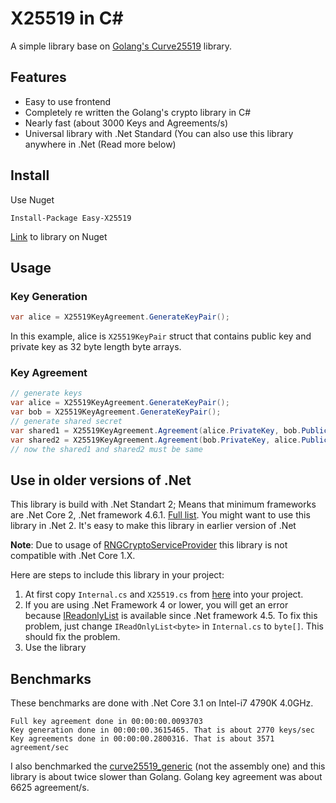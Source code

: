 # X25519 in C#
A simple library base on [Golang's Curve25519](https://godoc.org/golang.org/x/crypto/curve25519) library.
## Features
* Easy to use frontend
* Completely re written the Golang's crypto library in C#
* Nearly fast (about 3000 Keys and Agreements/s)
* Universal library with .Net Standard (You can also use this library anywhere in .Net (Read more below)
## Install
Use Nuget
```
Install-Package Easy-X25519
```
[Link](https://www.nuget.org/packages/Easy-X25519) to library on Nuget
## Usage
### Key Generation
```csharp
var alice = X25519KeyAgreement.GenerateKeyPair();
```
In this example, alice is `X25519KeyPair` struct that contains public key and private key as 32 byte length byte arrays.
### Key Agreement
```csharp
// generate keys
var alice = X25519KeyAgreement.GenerateKeyPair();
var bob = X25519KeyAgreement.GenerateKeyPair();
// generate shared secret
var shared1 = X25519KeyAgreement.Agreement(alice.PrivateKey, bob.PublicKey);
var shared2 = X25519KeyAgreement.Agreement(bob.PrivateKey, alice.PublicKey);
// now the shared1 and shared2 must be same
```
## Use in older versions of .Net
This library is build with .Net Standart 2; Means that minimum frameworks are .Net Core 2, .Net framework 4.6.1. [Full list](https://docs.microsoft.com/en-us/dotnet/standard/net-standard#net-implementation-support). You might want to use this library in .Net 2. It's easy to make this library in earlier version of .Net

**Note**: Due to usage of [RNGCryptoServiceProvider](https://docs.microsoft.com/en-us/dotnet/api/system.security.cryptography.rngcryptoserviceprovider?view=netframework-4.8) this library is not compatible with .Net Core 1.X.

Here are steps to include this library in your project:
1. At first copy `Internal.cs` and `X25519.cs` from [here](https://github.com/HirbodBehnam/X25519-CSharp/tree/master/X25519) into your project.
2. If you are using .Net Framework 4 or lower, you will get an error because [IReadonlyList](https://docs.microsoft.com/en-us/dotnet/api/system.collections.generic.ireadonlylist-1?view=netframework-4.8) is available since .Net framework 4.5. To fix this problem, just change `IReadOnlyList<byte>` in `Internal.cs` to `byte[]`. This should fix the problem.
3. Use the library
## Benchmarks
These benchmarks are done with .Net Core 3.1 on Intel-i7 4790K 4.0GHz.
```
Full key agreement done in 00:00:00.0093703
Key generation done in 00:00:00.3615465. That is about 2770 keys/sec
Key agreements done in 00:00:00.2800316. That is about 3571 agreement/sec
```
I also benchmarked the [curve25519_generic](https://github.com/golang/crypto/blob/master/curve25519/curve25519_generic.go) (not the assembly one) and this library is about twice slower than Golang. Golang key agreement was about 6625 agreement/s.